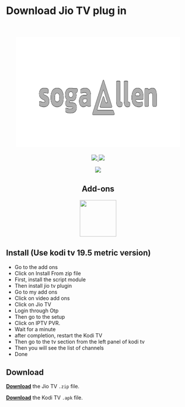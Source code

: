 
<h1>Download Jio TV plug in</h1> 


<h2 align="center">
  <br>
  <a href="https://github.com/nitingit7/sogallen"><img src="imahe_files/NEW_SOGALLEN_edited.png" height="300" width="450"></a>
</h2>

<p align="center">

  <!-- Release -->
  <a href="https://github.com/nitingit7/sogallen/releases">
    <img src="https://img.shields.io/github/v/release/botallen/repository.botallen?style=for-the-badge">
  </a>
  
  <!-- Downloads -->
  <a href="https://github.com/nitingit7/sogallen/releases">
    <img src="https://img.shields.io/github/downloads/botallen/repository.botallen/total?style=for-the-badge&logo=kodi&color=17B2E7">
  </a>
  
 </p>
 <p align="center">

   <a href="https://github.com/botallen/repository.botallen/blob/master/LICENSE">
    <img src="https://img.shields.io/github/license/botallen/repository.botallen?style=flat-square">
  </a>

  <h2 align="center">Add-ons</h2>

  <p align="center">

  <span style="display: inline-block;">
  <a href="https://github.com/nitingit7/sogallen/releases">
    <img src="https://raw.githubusercontent.com/botallen/plugin.video.jiotv/main/resources/icon.png" width="100" height="100">
  </a>
</span>
</p>

## Install (Use kodi tv 19.5 metric version)


- Go to the add ons
- Click on Install From zip file
- First, install the script module
- Then install jio tv plugin
- Go to my add ons
- Click on video add ons
- Click on Jio TV
- Login through Otp
- Then go to the setup
- Click on IPTV PVR.
- Wait for a minute
- after completion, restart the Kodi TV
- Then go to the tv section from the left panel of kodi tv
- Then you will see the list of channels
- Done

## Download

[**Download**](https://github.com/nitingit7/sogallen/releases/download/working_plugin/plugin.video.jiotv-2.0.25.zip) the Jio TV `.zip` file.

[**Download**](https://github.com/nitingit7/sogallen/releases/download/working_plugin/kodi-19.5-Matrix-armeabi-v7a.apk) the Kodi TV `.apk` file.
<br/>
<br/>

